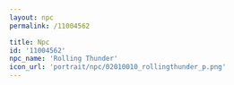 ```yaml
---
layout: npc
permalink: /11004562

title: Npc
id: '11004562'
npc_name: 'Rolling Thunder'
icon_url: 'portrait/npc/02010010_rollingthunder_p.png'
---
```


